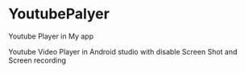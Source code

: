 # YoutubePalyer
Youtube Player in My app

Youtube Video Player in Android studio with disable Screen Shot and Screen recording

